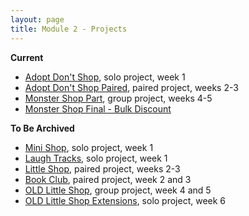 ```yaml
---
layout: page
title: Module 2 - Projects
---
```

**Current**

* [Adopt Don't Shop](https://github.com/turingschool-examples/adopt_dont_shop_2001), solo project, week 1  
* [Adopt Don't Shop Paired](https://github.com/turingschool-examples/adopt_dont_shop_paired), paired project, weeks 2-3
* [Monster Shop Part](https://github.com/turingschool-examples/monster_shop_1911), group project, weeks 4-5
* [Monster Shop Final - Bulk Discount](https://github.com/turingschool-examples/monster_shop_final)

**To Be Archived**

* [Mini Shop](https://github.com/turingschool-examples/mini_shop), solo project, week 1  
* [Laugh Tracks](https://github.com/turingschool-projects/laugh_tracks), solo project, week 1 
* [Little Shop](https://github.com/turingschool-examples/little_shop_1906), paired project, weeks 2-3 
* [Book Club](https://github.com/turingschool-projects/BookClub), paired project, week 2 and 3  
* [OLD Little Shop](https://github.com/turingschool-projects/little_shop_v2), group project, week 4 and 5  
* [OLD Little Shop Extensions](https://github.com/turingschool-projects/little_shop_v2/blob/master/solo-project-extensions.md), solo project, week 6
